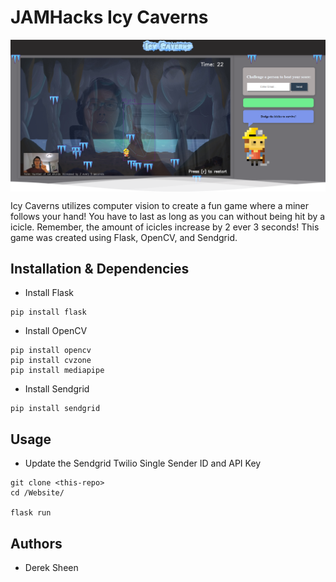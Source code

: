 # JAMHacks Icy Caverns 
<img align="center" src="./Website/static/images/gameplay.png" width="100%" height="25%">

Icy Caverns utilizes computer vision to create a fun game where a miner follows your hand! You have to last as long as you can without being hit by a icicle. Remember, the amount of icicles increase by 2 ever 3 seconds! This game was created using Flask, OpenCV, and Sendgrid. 

## Installation & Dependencies 
- Install Flask
```
pip install flask
```
- Install OpenCV
```
pip install opencv
pip install cvzone 
pip install mediapipe
```
- Install Sendgrid
```
pip install sendgrid
```
## Usage
- Update the Sendgrid Twilio Single Sender ID and API Key
```
git clone <this-repo>
cd /Website/

flask run
```

## Authors
- Derek Sheen